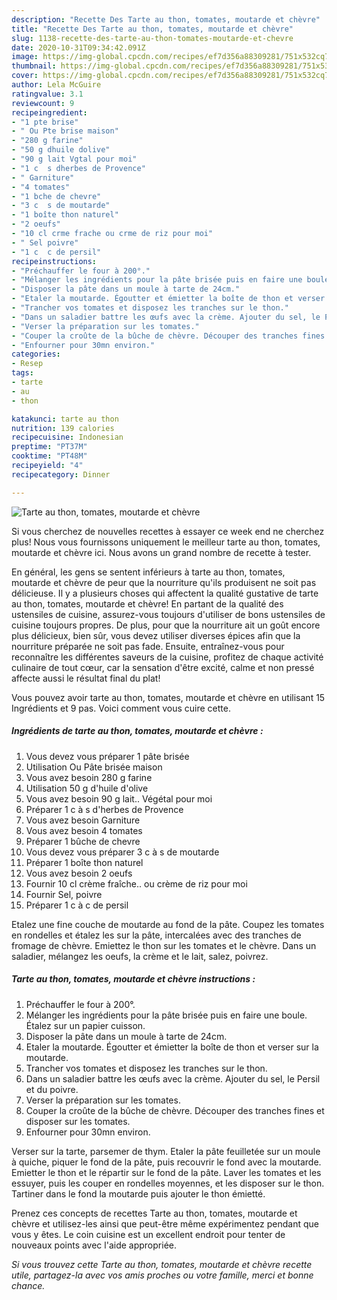 ```yaml
---
description: "Recette Des Tarte au thon, tomates, moutarde et chèvre"
title: "Recette Des Tarte au thon, tomates, moutarde et chèvre"
slug: 1138-recette-des-tarte-au-thon-tomates-moutarde-et-chevre
date: 2020-10-31T09:34:42.091Z
image: https://img-global.cpcdn.com/recipes/ef7d356a88309281/751x532cq70/tarte-au-thon-tomates-moutarde-et-chevre-photo-principale-de-la-recette.jpg
thumbnail: https://img-global.cpcdn.com/recipes/ef7d356a88309281/751x532cq70/tarte-au-thon-tomates-moutarde-et-chevre-photo-principale-de-la-recette.jpg
cover: https://img-global.cpcdn.com/recipes/ef7d356a88309281/751x532cq70/tarte-au-thon-tomates-moutarde-et-chevre-photo-principale-de-la-recette.jpg
author: Lela McGuire
ratingvalue: 3.1
reviewcount: 9
recipeingredient:
- "1 pte brise"
- " Ou Pte brise maison"
- "280 g farine"
- "50 g dhuile dolive"
- "90 g lait Vgtal pour moi"
- "1 c  s dherbes de Provence"
- " Garniture"
- "4 tomates"
- "1 bche de chevre"
- "3 c  s de moutarde"
- "1 boîte thon naturel"
- "2 oeufs"
- "10 cl crme frache ou crme de riz pour moi"
- " Sel poivre"
- "1 c  c de persil"
recipeinstructions:
- "Préchauffer le four à 200°."
- "Mélanger les ingrédients pour la pâte brisée puis en faire une boule. Étalez sur un papier cuisson."
- "Disposer la pâte dans un moule à tarte de 24cm."
- "Etaler la moutarde. Égoutter et émietter la boîte de thon et verser sur la moutarde."
- "Trancher vos tomates et disposez les tranches sur le thon."
- "Dans un saladier battre les œufs avec la crème. Ajouter du sel, le Persil et du poivre."
- "Verser la préparation sur les tomates."
- "Couper la croûte de la bûche de chèvre. Découper des tranches fines et disposer sur les tomates."
- "Enfourner pour 30mn environ."
categories:
- Resep
tags:
- tarte
- au
- thon

katakunci: tarte au thon 
nutrition: 139 calories
recipecuisine: Indonesian
preptime: "PT37M"
cooktime: "PT48M"
recipeyield: "4"
recipecategory: Dinner

---
```



![Tarte au thon, tomates, moutarde et chèvre](https://img-global.cpcdn.com/recipes/ef7d356a88309281/751x532cq70/tarte-au-thon-tomates-moutarde-et-chevre-photo-principale-de-la-recette.jpg)

Si vous cherchez de nouvelles recettes à essayer ce week end ne cherchez plus! Nous vous fournissons uniquement le meilleur tarte au thon, tomates, moutarde et chèvre ici. Nous avons un grand nombre de recette à tester.

En général, les gens se sentent inférieurs à tarte au thon, tomates, moutarde et chèvre de peur que la nourriture qu'ils produisent ne soit pas délicieuse. Il y a plusieurs choses qui affectent la qualité gustative de tarte au thon, tomates, moutarde et chèvre! En partant de la qualité des ustensiles de cuisine, assurez-vous toujours d'utiliser de bons ustensiles de cuisine toujours propres. De plus, pour que la nourriture ait un goût encore plus délicieux, bien sûr, vous devez utiliser diverses épices afin que la nourriture préparée ne soit pas fade. Ensuite, entraînez-vous pour reconnaître les différentes saveurs de la cuisine, profitez de chaque activité culinaire de tout cœur, car la sensation d'être excité, calme et non pressé affecte aussi le résultat final du plat!

<!--inarticleads1-->

Vous pouvez avoir tarte au thon, tomates, moutarde et chèvre en utilisant 15 Ingrédients et 9 pas. Voici comment vous cuire cette.

##### Ingrédients de tarte au thon, tomates, moutarde et chèvre :

1. Vous devez vous préparer 1 pâte brisée
1. Utilisation  Ou Pâte brisée maison
1. Vous avez besoin 280 g farine
1. Utilisation 50 g d&#39;huile d&#39;olive
1. Vous avez besoin 90 g lait.. Végétal pour moi
1. Préparer 1 c à s d&#39;herbes de Provence
1. Vous avez besoin  Garniture
1. Vous avez besoin 4 tomates
1. Préparer 1 bûche de chevre
1. Vous devez vous préparer 3 c à s de moutarde
1. Préparer 1 boîte thon naturel
1. Vous avez besoin 2 oeufs
1. Fournir 10 cl crème fraîche.. ou crème de riz pour moi
1. Fournir  Sel, poivre
1. Préparer 1 c à c de persil


Etalez une fine couche de moutarde au fond de la pâte. Coupez les tomates en rondelles et étalez les sur la pâte, intercalées avec des tranches de fromage de chèvre. Emiettez le thon sur les tomates et le chèvre. Dans un saladier, mélangez les oeufs, la crème et le lait, salez, poivrez. 

<!--inarticleads2-->

##### Tarte au thon, tomates, moutarde et chèvre instructions :

1. Préchauffer le four à 200°.
1. Mélanger les ingrédients pour la pâte brisée puis en faire une boule. Étalez sur un papier cuisson.
1. Disposer la pâte dans un moule à tarte de 24cm.
1. Etaler la moutarde. Égoutter et émietter la boîte de thon et verser sur la moutarde.
1. Trancher vos tomates et disposez les tranches sur le thon.
1. Dans un saladier battre les œufs avec la crème. Ajouter du sel, le Persil et du poivre.
1. Verser la préparation sur les tomates.
1. Couper la croûte de la bûche de chèvre. Découper des tranches fines et disposer sur les tomates.
1. Enfourner pour 30mn environ.


Verser sur la tarte, parsemer de thym. Etaler la pâte feuilletée sur un moule à quiche, piquer le fond de la pâte, puis recouvrir le fond avec la moutarde. Emietter le thon et le répartir sur le fond de la pâte. Laver les tomates et les essuyer, puis les couper en rondelles moyennes, et les disposer sur le thon. Tartiner dans le fond la moutarde puis ajouter le thon émietté. 

<!--inarticleads1-->

<p>
Prenez ces concepts de recettes Tarte au thon, tomates, moutarde et chèvre et utilisez-les ainsi que peut-être même expérimentez pendant que vous y êtes. Le coin cuisine est un excellent endroit pour tenter de nouveaux points avec l'aide appropriée.
</p>

<p>
<i>Si vous trouvez cette Tarte au thon, tomates, moutarde et chèvre recette utile, partagez-la avec vos amis proches ou votre famille, merci et bonne chance.</i>
</p>
